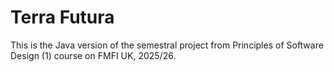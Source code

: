 # Terra Futura

This is the Java version of the semestral project from Principles of Software Design (1) course on FMFI UK, 2025/26. 
